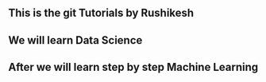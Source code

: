 ## This is the git Tutorials by Rushikesh
## We will learn Data Science
## After we will learn step by step Machine Learning